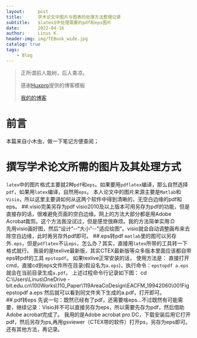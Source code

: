 ```yaml
---
layout:     post
title:      学术论文中图片与图表的处理方法整理记录
subtitle:   $latex$中处理需要的pdf和eps图片
date:       2022-04-16
author:     Linus K.
header-img: img/TEBook_wide.jpg
catalog: true
tags:
    - Blog
---
```


> 正所谓前人栽树，后人乘凉。
> 
> 感谢[Huxpro](https://github.com/huxpro)提供的博客模板
> 
> [我的的博客](http://qiubaiying.top)

# 前言
本篇来自小木虫，做一下笔记方便查阅；

# 撰写学术论文所需的图片及其处理方式
`latex`中的图片格式主要就2种`pdf`和`eps`。如果要用`pdflatex`编译，那么自然选择`pdf`，如果用`latex`编译，自然用`eps`。
本人论文中的图片来源主要是`Matlab`和`Visio`，所以这里主要讲如何从这两个软件中得到清晰的，无空白边缘的pdf和eps。
##.visio完美另存为pdf
visio2010及以上版本可用另存为pdf的功能，但是直接存的话，很难避免页面的空白边缘。网上的方法大部分都是用Adobe Acrobat裁剪。这个方法我没试过，但是感觉很麻烦。我的方法简单实用:D     
先用visio画好图，然后“设计”--“大小”--"适应绘图"。visio就会自动调整画布来去除空白边缘，此时再另存外pdf即可。
##.eps转pdf
`matlab`里的图可以另存外`.eps`，但是`pdflatex`不认`eps`，怎么办？其实，直接用`latex`所带的工具转一下格式就行。
我装的是texlive最新版，其实CTEX最新版等众多版本里面应该都自带eps转pdf的工具 `epstopdf`。
如果texlive正常安装的话， 使用方法是：
直接打开cmd，直接cd到eps文件所在目录(假设名为`a.eps`)，执行命令：`epstopdf a.eps`  就会在当前目录生成`a.pdf`。
上述过程命令行记录如下图：
      cd C:\Users\Linus\OneDrive - bit.edu.cn\100Works\110_Paper\119AreaCoDesign\EACFM_19942060\001Fig
      epstopdf a.eps
然后就可以看到同文件夹下生成的a.pdf，打开即可。      
##.pdf转eps
先说一句：既然已经有了pdf，还需要啥eps...不过既然有可能需要，继续记录：Visio并不可以直接另存为eps，所以需要先存为pdf，然后借助Adobe acrobat完成了。
我用的是Adobe acrobat pro DC，下载安装后用它打开pdf，然后另存为ps,再用gsviewer（CTEX带的软件）打开ps，另存为eps即可。
还有其他方法，再记录。
